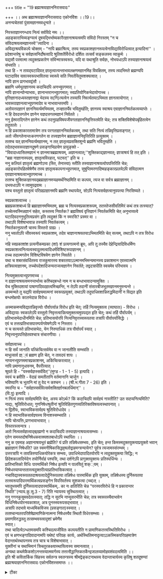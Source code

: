 +++
title = "19 ब्रह्माश्रयाज्ञाननिरासवादः"

+++
।। अथ ब्रह्माश्रयाज्ञाननिरासवादः एकोनविंशः ।।19।।  
अनन्यचेतसां पुंसामज्ञानमवधून्वते ।  
  
निरस्ताज्ञानगन्धाय नित्यं सर्वविदे नमः ।।  
अहङ्काराभिव्यङ्ग्यत्वं दूषयद्भिर्भाष्यकारैरज्ञानाश्रयत्वमपि संविदो निरस्तम् "न च संविदाश्रयत्वमज्ञानस्ये''त्यादिना ।  
 अविद्याश्रयविकल्पे चोक्तम् - "नापि ब्रह्माश्रित्य, तस्य स्वप्रकाशज्ञानरूपत्वेनाविद्याविरोधित्वात् इत्यादिना'' ।  
 प्रदेशान्तरेषु च सर्वज्ञत्वनिर्दोषत्वादि श्रुतिशतैर्विरोधो दर्शितः तत्सर्वं सङ्कलस्य व्याकुर्मः ।  
 यद्यसौ परमात्मा त्वदुक्तप्रकारेण संविन्मात्रस्वरूपः, यदि वा यथाश्रुति सर्वज्ञः, नोभयधाऽपि तस्याज्ञानाश्रयत्वं संभवति ।  
 तथा हि - न तावद्घटादिवत् ज्ञातृत्वात्यन्ताभावलक्षणमज्ञानमिह विवक्षितम्, तस्य त्वदभिमते ब्रह्मण्यपि घटादाविव यावत्स्वरूपभावितया स्वरूपे सति निवर्तयितुमशक्यत्वात् ।  
 नापि ज्ञान प्रागभावद्वंसौ ।  
 ब्रह्मणि धर्मभूतज्ञानस्य कदाचिदपि अनभ्युपगमात् ।  
 नापि ज्ञानान्योन्याभावः, ज्ञानान्तरानभ्युपगमात्; स्वप्रतियोगिकभेदायोगाच्च ।  
 वृत्तिज्ञानादध्यस्तज्ञानाद्वा भेदस्य स(नि)त्यत्वेन तस्यापि निवर्त्यतयाऽभिमता ज्ञानत्वायोगात् ।  
 भावरूपाज्ञानत्वाभ्युपगमादेव च नाभावान्तरमपि ।  
 अतोयत्तदज्ञानं ज्ञाननिवर्त्यमभिमतम्, तज्ज्ञातर्येव भवितुमर्हति; ज्ञानस्य स्वाश्रय एवाज्ञाननिवर्तकत्वव्याप्तेः ।  
न हि देवदत्तगतेन ज्ञानेन यज्ञदत्तगतमज्ञानं निर्वतते ।  
 ननु ईश्वरादिगतेन ज्ञानेन कथं तदनुग्रहविषयजीवगताज्ञाननिवृत्तिस्तवेति चेन्न; तत्र शक्तिविशेषोपबृंहितत्वेन तदुपपत्तेः ।  
 न हि प्रकाशाकारतामात्रेण तत्र परगताज्ञाननिवर्तकत्वम्, तथा सति नित्यं तन्निवृत्तिप्रसङ्गात् ।  
 अतो जीवगतेनान्तःकरणगतेन वा तत्त्वज्ञानेन ब्रह्माज्ञाननिवृत्तिरिति प्रत्युक्तम् ।  
 ततश्च यत् ज्ञाननिवर्त्यमज्ञानम्, न तत् ज्ञातृत्वप्रसक्तिशून्ये ब्रह्मणि भवितुमर्हति ।  
 तदेतद्भावरूपाज्ञानदूषणे प्रसङ्गाभिप्रायेण प्रायुङ्क्ते -   
"विवादाध्यासितमज्ञानं न ज्ञानमात्रब्रह्माश्रयम्, अज्ञानत्वात्;''शुक्तिकाद्यज्ञानवत्; ज्ञात्राश्रयं हि तत् इति ।  
 "ब्रह्म नाज्ञानास्पदम्, ज्ञातृत्वविरहात्, घटवत्'' इति च ।  
ननु कल्पितं ज्ञातृत्वं ब्रह्मणोऽप्य (स्ति, तेनास्या) स्तीति तस्याज्ञानाश्रयत्वोपपत्तिरिति चेन्न; अहङ्कारोपहितवेषेणैव तस्य ज्ञातृत्वकल्पनाभ्युपगमात्, सुषुप्तिमरणादिष्वहङ्कारप्रलयेऽपि संविदात्मन एवाज्ञानाश्रयत्वाभ्युपगमाच्च ।  
 ततश्च शुक्तिकाज्ञानवद्ब्रह्माज्ञानमप्यहमर्थनिष्ठमिति वा कल्पय, त्यज वा सर्वत्र ब्रह्माज्ञानम् ।  
 उभयधाऽपि न त्वामुपद्रवामः ।  
 यश्च वस्तुतो ज्ञातृत्वं परिग्रह्याज्ञानमपि ब्रह्मणि स्थापयेत्, सोऽपि नित्यसर्वज्ञत्वानुपपत्त्या निरसिष्यते ।  
  
स्वप्रकाशत्वाच्च ।  
 ब्रह्मप्रकाशबाध्यं हि ब्रह्माज्ञानमभिमतम्, ब्रह्म च नित्यस्वप्रकाशरूपम्, ततस्तेजसीवतिमिरं कथं तत्र तत्स्यात्? तच्चेत्स्वस्मिन्नज्ञानं सहेत, कस्तस्य निवर्तकः? ब्रह्मविषयं वृत्तिज्ञानं निवर्तकमिति चेत् अनुभाव्यत्वे घटादिवदननुभूतित्वप्रसंग इति त्वदुक्तं किं न स्मरसि? प्रस्मर वा ।  
 तथाऽपि विशेषाभावान्न तस्यापि निवर्तकत्वम् ।  
 निवर्तकानुपपत्तौ चास्य विस्तरो ग्राह्यः ।  
 ननु भवतोऽपि जीवस्वरूपं स्वप्रकाशम्, तदेव चाज्ञानाश्रयतयाऽभिमतमिति चेत् सत्यम्, तथाऽपि न तत्र विरोधः ।  
 नहि स्वप्रकाशांश प्रत्यनीकमप्रका (शां) शं प्रत्यगात्मनो ब्रूमः, अपि तु तस्यैव देहेन्द्रियादिविधर्मिणः स्वप्रकाशत्वनित्यत्वस्वादुतमत्वादिधर्मविशिष्टरूपाज्ञानम् ।  
 तच्च तदात्मगतेन विशिष्टविषयेण ज्ञानेन निवर्तते ।  
 यथा च शबरसंवर्धितस्य राजकुमारस्य शबरतयाऽऽत्मानमभिमन्यमानस्य प्रकाशमान एवस्वात्मनि क्षत्रियत्वाज्ञानम्, तच्चोपदेशादिजन्यराजत्वज्ञानेन निवर्तते; तद्वदत्रापीति स्वयमेव परिभावय ।  
  
नित्यमुक्तत्वाभ्युपगमाच्च ।  
 न ह्यज्ञानाश्रयत्वमनन्तर्भाव्य कश्चिद्बन्धो नाम न च बन्धाभावादन्यामुक्तिः ।  
 येच मुक्तिदशायां पाषाणादिवदज्ञत्वमिच्छन्ति, न तेऽपि तदानीं संसारबीजभूतमज्ञानमनुमन्यन्ते ।  
अस्मन्मते तु यद्यपि सार्वज्ञ्यमात्मनां स्वरूपप्रयुक्तं, तथाऽपि तदुपाधिवशान्निरुद्धमिदानीं न विद्यत इति बन्धमोक्षयोः कालभेदान्न विरोधः ।  
   
अस्माकमप्यविद्यातन्निवृत्त्योः पौर्वापर्यान्न विरोध इति चेत्; तर्हि नित्यमुक्तत्व (व्याघातः) - विरोधः ।  
 अविद्यायाः स्वकालेऽपि वस्तुतो निवृत्तत्वान्नित्यमुक्तत्वमुपपद्यत इति चेत्; कथं तर्हि पौर्वापर्यम् ।  
 प्रतिभासभेदाधीनमिति चेन्न; प्रतिभासयोरपि नित्यनिवृत्तस्वरूपतया तत्रापि पौर्वापर्यासिद्धेः ।  
 एवं च तत्तत्प्रतिभासपारम्पर्यगवेषणेऽपि न निस्तारः ।  
 न च सत्यस्ते प्रतिभासभेदः, येन निरुपाधिकं तत्र पौर्वापर्यं स्यात् ।  
 निवृत्त्यनुपपत्तिहेतवश्चात्र संचारणीयाः ।  
  
सर्वज्ञत्वाच्च ।  
 न हि सर्वं जानाति यत्किंचित्सर्वमेव वा न जानातीति सम्भवति ।  
 माभूत्सार्व ज्ञ््यं ब्रह्मण इति चेत्, न तावदयं शापः ।  
 नाप्यनभ्युपगममात्रप्रकाशनम्, अकिंचित्करत्वात् ।  
 नापि प्रमाणानुधावनम्, वैपरीत्यात् ।  
 श्रूयते हि - "यस्सर्वज्ञस्सर्ववित्''(मुण्ड - 1 - 1 - 5) इत्यादि ।  
 स्वयं च ब्रवीति - वेदाहं समतीतानि वर्तमानानि चार्जुन ।  
 भविष्याणि च भूतानि मां तु वेद न कश्चन ।। (श्री.भ.गीता 7 - 26) इति ।  
 स्मरन्ति च - "सर्वज्ञस्सर्ववित्सर्वशक्तिर्ज्ञानबलर्धिमान्'' ।  
 (वि.पु) इत्यादि ।  
 न नित्यं तस्य सार्वज्ञ्यमिति चेत्, अस्य कोऽर्थः? किं कदाचिदपि सार्वज्ञ्यं नास्तीति? उत सदप्यनित्यमिति? नाद्यः, श्रुतिविरोधात्; गुणनिषेधश्रुतीनां श्रुतिविहितगुणव्यतिरिक्तविषयत्वस्थापनात् ।  
 न द्वितीयः, स्वाभाविकसार्वज्ञ्य श्रुतिविरोधादेव ।  
 न हि स्वाभाविकसार्वज्ञ्यस्य विनाशस्सम्भवति ।  
 नापि चोत्पत्तिः,प्रागभावाभावात् ।  
 विस्तरस्त्वन्यत्र ।  
अतो नित्यसर्वज्ञत्वाद्ब्र्रह्मणो न कदाचिदपि तस्याज्ञानाश्रयत्वसम्भवः ।  
एतेन समस्तदोषनिषेधकवाक्यशतबाधोऽपि स्थापितः ।।  
ननु क एवमाह अज्ञानाश्रयभूतं ब्रह्मेति? यं प्रति तन्निषेधसम्भवः, इति चेत्; हन्त किमस्मदुक्तयुक्त्याप्रयुक्तो भवान् ब्रह्माज्ञानं निषेधति? उत स्वमनीषिकासिद्धवृषलोद्वाहमन्त्रन्यायेन? पूर्वत्र त्यजामस्संरम्भम् ।  
उत्तरत्रापि न तावन्निरुपाधिकयोरेकत्र सम्भवः, उपाधिभेदापादितयोरपि न त्वदुक्तयुक्त्या सिद्धिः; न हिदेशकालादिभेदेन तयोर्निर्वाहं पश्यसि, तथा दर्शनेऽपि प्रागुक्तयुक्तयः प्रतिस्पर्धिन्यः ।  
प्रातिभासिको विधिः पारमार्थिको निषेध इत्यपि न पालयितुं शक््यम् ।  
 निषेधस्याप्यन्ततास्त्वदुक्तरीत्याप्रातिभासिकत्वात् ।  
नचाविद्यास्वरूपततदाश्रयत्वादेर्दुनिरूपतया तन्निषेधः पारमार्थिक इति युक्तम्, तन्निषेधस्य दुर्निरूपतया तत्स्वरूपादिपारमार्थिकत्वप्रसङ्गेन विपरिवर्तस्य सुशकत्वा (च्च)त् ।  
 भवतूभयमपि दुर्निरूपत्वादपारमार्थिकम्,. का नः क्षतिरिति चेन्न "परस्परविरोधे हि न प्रकारान्तर स्थिति''(न्याय.कु.सु.3 - 7) रिति न्यायस्य सुस्थितत्वात् ।  
 ननु गगनकुसुमवदेतत्स्यात्; तद्धि न सुरभि नाप्युसरभीति चेन्न; तत्र स्वरूपस्यैवाभावेन विधिनिषेधयोरनवकाशात्, अत्र पुनस्स्वरूपसद्भावात् ।  
 अत्रापि तदभावे माध्यमिकविजय (प्रसङ्गात)स्स्यात् ।  
 ततश्चान्यतरपरिशेषेप्रामाणिकेनात्मना निषेधस्यैव स्थितौ विधेरसम्भवः ।  
 प्रमाणविरुद्धस्तु तत्सम्भवस्त्वादृशां भ्रमेणैव   
स्यात्।  
तथा चादित्येऽन्धतमसमपि कश्चिदल्पजीवितः कल्पयतीति न प्रामाणिकतत्त्वस्थितिविरोधः ।  
 एवं च क्षणभङ्गादिवादानामपि यथेष्टं परिग्रहः कार्यः, अर्थस्थितिमनादृत्याऽऽकस्मिकपरिग्रहमात्रेण वेदान्तार्थस्थापनस्य तत्र चात्र च विशेषाभावात् ।  
 युक्तीनां च यथाभिमानं त्रिचतुरकक्ष्यास्थायित्वस्य समानत्वात् ।  
 अन्यथा कथमेकैकशोऽनन्तस्यात्मवर्गस्य तत्तत्सैद्धान्तिकतर्केन्द्रजालव्यामोहवशंवदत्वमिति ।।  
इति श्री कवितार्किक सिंहस्य सर्वतन्त्र स्वतन्त्रस्य श्रीमद्वेङ्कटनाथस्य वेदान्ताचार्यस्य कृतिषु शतदूषण्यां ब्रह्माश्रयाज्ञाननिरासवादः एकोनविंशस्समाप्तः ।।

<details><summary>टीका</summary>

अज्ञानानुभवश्च न संभवतीति भाष्यतात्पर्यं पूर्वत्रवर्णितं । तत्रोपस्थितमज्ञानमाश्रयानुपपत्त्या दूषयतिअनन्येति। यद्वा पूर्वत्र अज्ञानाधीनो बाह्य प्रकाश इत्युक्तं(सूचयति निरस्ता ज्ञानगंधायेति)। इदानीं अज्ञानमेवश्रयाभावान्न संभवतीति वादार्थं संगृह्णातिअनन्येति। अन्यस्मिन् श्चेतो येषां ते अन्यश्चेतसः ""कंठेकाला''दिवत्समासः वादार्थं सूचयतिनिरस्ता ज्ञानगंधायेति।
गंधो लेशः वक्ष्यमाण परपक्ष निरासस्य भाष्यकृत्संमतत्वमाहअहंकारेत्यादिना - त्वदुक्तेति। सर्वगोचरत्व हि ब्रह्मणस्सर्वज्ञत्वमिति त्वदुक्तप्रकारः । ननु संविन्मात्ररूपत्वे कथमज्ञानाश्रयत्वासंभवः अज्ञानंहि ज्ञान विरोधि अतस्संविदनाश्रयत्वं तद्विरोध्यज्ञानाश्रयत्वोपपादकमेवेत्यत्राहतथाहीति। अत्र किमज्ञानशब्देन ज्ञानात्यंताभावः यद्वा ज्ञानप्रागभावप्रध्वंसौ उतान्योन्याभावः । यद्वा उत्पाद विनाश शाली ततश्च नाषरोभावः । आहोस्वित् भावरूपमिति विकल्पमभिप्रेत्य आद्ये दोषमाह नतावदिति। ज्ञानात्यंताभावलक्षणमित्यर्थः । त्वदभिमते ब्रह्मणि संविदनाश्रय इत्यर्थः ।यावत्स्वरूपभावितयेति। व्यावहारिकतदभावांगीकारेऽपि तस्य न साक्षात् ज्ञाननिवर्त्यत्वमिति भावः । द्वितीयं दूषयतिनापीति। विवक्षिताविति शेषः ।कस्यचिदिति। निवर्त्यवदनित्यस्य अभ्युपगमात् प्रागभावप्रध्वंसायोः प्रतियोगिसदेशतानियमात् प्रतियोग्यनाश्रये ब्रह्मणि न संभवत इत्यर्थः । तृतीयं दूषयतिनापीति। (विवक्षिताविति शेषः)वृत्तिज्ञानादिति।यद्यपिवृत्तिज्ञानमप्यध्यस्त ज्ञानमेव तथापि व्यावहारिकं हि वृत्ति ज्ञानमिति विवक्षत (+++) प्राति भासिकस्याध्यस्त पदेन विवक्षितमिति विवेकः । चतुर्थं पक्ष दूषयतिभावरूपेति। पंचममनुवदति ।अत इति। यत एवाभावरूपमज्ञानं विवक्षितमतो भावरूपमेवाज्ञानं विवक्षार्हं पर्यवस्यतीत्यर्थः ।यदिति। यत्तद्भावरूपतया ज्ञाननिवर्त्यत्वेन वाभिमतं विवक्षार्हं तद्ज्ञानमेवेत्यर्थः ।यथा सिद्धान्ते ईश्वरयोगिगतेनानुग्रहरूपेण ज्ञानेन तदनुग्राह्यजीवगताज्ञानं त्वदभिमतं निवर्तते तद्वन्ममापि जीवगतेन वान्तःकरणगतेन वा ज्ञानेन ब्रह्मगताज्ञानं मदभिमतं निवर्ततामिति शंकतेनन्विति ।नेति। शक्तिविशेषसंकल्परूपताप्रकाशाकारतामात्रेणेति समान विषयकज्ञानत्वेनेत्यर्थःतथा सतीति ।ईश्वरस्य नित्यस्य सर्वज्ञत्वादित्यर्थः । व्यधिकरणज्ञानस्य अज्ञान अनिवर्तकत्व अपादितुंमुपसंहरतिअतइति। एतेन विवादाध्यासितमित्यादिना भाष्योक्तस्तर्कोऽपि समर्थित इत्याहतदेतदिति।प्रसंगाभिप्राणेमेति ।अज्ञानत्वंहि ज्ञानत्वेन ज्ञाननिवर्त्यत्वं पराभिमतं । तच्चासिद्धमिति नानुमानत्वमिति भावः । पराभिमतं भावरूपाज्ञानं ज्ञानमात्रब्रह्म स्वरूपंचाभ्युपगम्य तर्कः प्रयुज्यते ।विवादाध्यासितमिति। ब्रह्माश्रयं न वेति विवादविषय इत्यर्थः । यदज्ञानं न तद्ब्रह्माश्रयमिति शुक्तिकाद्यज्ञानादौ व्याप्तेर्दर्शनात् ब्रह्मविषयाज्ञानंन ब्रह्माश्रयं । तथात्वे जीवज्ञानव्यधिकरणस्य तस्य ज्ञानत्वेन ज्ञाननिवर्त्यत्वरूपाज्ञानस्यैवासिद्धिप्रसंगात् ।न च व्याप्त्यपि अज्ञानस्य ज्ञानमात्राश्रयत्वव्याप्तेः । शुक्तिकाद्यज्ञानमपि ज्ञात्राश्रयमेव एतदभिप्रायेणोक्तं ।ज्ञानमात्रेति। ज्ञात्राश्रयं हि तदिति । न च ज्ञात्राश्रयत्वनियमोप्यसिद्ध इति वाच्यं । देवदत्तज्ञानेनयज्ञदत्ताज्ञाननिवृत्तिप्रसंगेन ज्ञानसामानाधिकरण्यं निवर्त्यस्याज्ञानस्येति ज्ञात्राश्रयत्वनियमसिद्धिरिति ।ब्रह्मज्ञानेनेति। ब्रह्मायद्यज्ञानाश्रयस्यात् ज्ञातृस्यादिति तर्कोभिप्रेतः ।अहंकारेति। अन्तः करणावच्छिन्न एव ज्ञातृत्वाध्यासत् । न चिन्मात्राश्रयमज्ञानमित्यर्थः ननु मास्तु शुद्धं ज्ञानमाश्रयं ज्ञातृत्वाद्याश्रये अहंकारोपहित वाज्ञानं मस्त्वित्यत्राहसुषुप्तीति। ततश्च शुद्धस्यैव ज्ञातृत्वमभ्युपेयं ततश्च ज्ञातृत्वं कल्पितं न स्यादिति भावः ।उपसंहरति । तत इति। सर्वत्र जीवे ब्रह्मणि च यथा जीवे त्यजसि तथा ब्रह्म - व्यपि त्यजेत्यर्थः । ननु ब्रह्मणो वस्तुतो ज्ञातृत्वमंगीक्रियते तस्यैवेश्वरत्वात् । तथा च ना ज्ञानाश्रयत्वानुपपत्तिरिति ब्रह्मदत्तमतं निराकरोतियश्चेत्यादिना । ""स्वाभाविकी ज्ञानबलक्रिया च'' (श्वेता - 6 - 8)इति श्रुत्यादिविरोध इति भावः ।
आधारविरोधाधेयं न संभवतीत्याहस्वप्रकाशत्वाच्चेति । तेजसि वेति। यथा ग्रहादौ तमोविरोधिनि तेजसि सति तमो न संभवति तथा स्वप्रकाशतया स्वेनैव भासमाने ब्रह्मण्यज्ञानं न स्यादित्यर्थः । ननुस्वरूपज्ञानस्य अधिष्ठानज्ञानतया ज्ञानाध्यासहेतुत्वान्न तस्य तद्विरोधित्वमित्याह ।तच्चेदिति । कस्तस्वेति ।ज्ञानांतरानंगीकारादिति भावः । निवृत्तिरेवनिवर्तकेति शंकतेब्रह्मेति।अनुभाव्यत्व इति। घटादेरनुभाव्यत्वं हि वृत्ति विषयत्वं वा वृत्तिप्रतिबिंबितचैतन्य प्रकाश्यत्वं वा स्यात् ब्रह्मण्यपि तत्सत्वे घटादिवदननुभूतित्वं दुर्वारमित्यर्थः ।प्रस्मरचेति। प्रस्मरणंस्मृतिः । संस्कृत्य वा स्वातिरिक्तानुभवप्रकाश्यत्वमेव अनुभाव्यत्वमिति कल्पयेत्यर्थः ।विशेषाभावादिति। प्रकाश्यवैलक्षण्यस्या परोक्षवैलक्षण्यस्य वा विशेषाभावाद्ब्रह्मस्वरूपज्ञानवद्वृत्तेरप्यज्ञाननिवर्तकत्वं न स्यादिति भावः ।निवर्तकानु पपत्ताविति। स्वेन वक्ष्यमाणायामिति शेषः ।अज्ञानाश्रयतयेति। ज्ञानविरोध्याश्रयतयेत्यर्थः ।न हीति। स्वरूपमात्रस्यैव स्वप्रकाशत्वांगीकाराच्चेति भावः ।ननु तर्हि किमंशे ज्ञानमित्यत्राहअपित्विति। ननु कथं स्वरूपेभासमाने विशिष्टविषयं ज्ञानं । कथं वा विशिष्टज्ञानेन निवृत्तिरित्यत्राहयथा 
शबरेति।
नित्यमुक्ते वा ज्ञानमयुक्तमित्याहनित्यमुक्तत्वानभ्युपगमाच्चेति। ननु ब्रह्मणो ज्ञानाश्रयत्वेपि न नित्यमुक्तत्वविरोधः। तत्कार्यसंस्काररूप बंधस्य जीवनिष्ठत्वादित्यत्राहनहीति। ज्ञानं हि स्वाश्रय एव भ्रान्त्यादिहेतुर्दृष्टः । ततश्च तस्यापि तत्प्रतिहेतुत्वात्सोऽपि बंधशब्दार्थ एवेति ब्रह्मणो ज्ञानाश्रयत्वे तेन तत्कार्य भ्रांत्यादिना नित्य मुक्तत्वं विरुद्धमित्यर्थः । तत्कार्यबंधेनाश्रयत्वेपि मुक्तत्वं विरुद्धमित्यर्थः । तत्कार्य बंधानाश्रयत्वेपि मुक्तत्वायोगान्नित्यमुक्तत्वं विरुद्धमित्याहन बंधाभावादिति। ननु पाषाणकल्पमुक्तवादि गौतममते यथात्मत्व मुक्तेः स्समानकालत्वेपि न विरोधः तथा नित्यमुक्तौ इत्याशंक्याहयद्यपीति। यद्यपि ज्ञानाभावलक्षणमज्ञानं तेन तदानीमिच्छन्ति तथापि संसारबीजभूततया अन्याभ्युपगतं मिथ्याज्ञान लक्षणं नेच्छन्ति त्वन्मते चाज्ञानस्यैव बंधबीजत्वात् तदाश्रयत्वे सति कथं तत्कार्यभ्रान्त्याद्यभावः । तत्सद्भावे च कथं नित्यमुक्तत्वमित्यर्थः । ननु सिद्धान्ते जीवसार्वज्ञस्य स्वाभाविकत्वमिष्यते तस्य संसाराभावस्य व्यापकत्वं च तथा च तस्य कथं संसारबंध इत्यत्राहअस्मन्मते त्विति। सार्वयोग्यता स्वाभाविकीति न तया बंधविरोधः अपितु सर्वज्ञेन तच्चबंधनिवृत्यांतरमेवेति नविरोध इत्यर्थः । न च वयं जीवब्रह्मविभागेनबंधमोक्षौ व्यवस्थापयामः । किंतु राजसूनोः स्मृतिप्राप्तौ व्याधभावो निवर्तते यथैआत्मनोज्ञस्यतत्वमस्यादिवाक्यतः इति ब्रह्मण एव स्वाविद्यया संसारः स्वविद्यया मोक्ष इति मतमाशंकतेअस्माकमपीति।नित्यमुक्तत्वं च नेष्यत इति भावः ।किं तर्हीति। ब्रह्मणो नित्यमुक्तत्वप्रतिपादकश्रुतिविरोध इत्यर्थः । ननु न वयं बंधमोक्षयोः कालभेदेन व्यवस्थां ब्रूमः । किं तु तयोस्सत्यत्व मिथ्यात्वाभ्यां इति शंकते ।अविद्यया इति। एवं तर्हि स्वाभ्युपगतं बंधमोक्षयोः पौर्वापर्यं भज्येतेत्याहकथं तर्हीति। स्वरूपतः पौर्वापर्याभावेपि ज्ञानोपाधितः पौर्वापर्यंस्यादिति शंकते ।प्रतिभासेति। प्रतिभासयोरपि किं मिथ्यात्वं उत सत्यत्वमिति विकल्पे प्रथम पक्षं दूषयति ।प्रतिभासयोरपीति। परत्वं हि तन्निवृत्तिकालीनोत्पत्तिप्रागभावकत्वं संसार प्रतिभास्यस्य निवृत्तिः ब्रह्मस्वरूपमेव मोक्षकाले तदतिरिक्तनिवृत्यंगीकारे अपसिद्धान्तादतः उभयनिवृत्तिसमानकालीनत्वं उभयोरिति कथं पौर्वापर्यव्यवस्थेति भावः । ननु तदुत्तरत्वं तदधिकरणकालवृत्तिप्रागभावप्रतियोगित्वं । पूर्वत्वं च तत्प्रागभावानधिकरणकालावृत्तित्वं । तथा च नित्य निवृत्तत्वेपि इदं पौर्वापर्यं न संभवत्येवेति चेत् तत्राहएवं चेति। मोक्षप्रतिभासस्य मोक्षकालीनस्य स्वरूपातिरिक्तस्यासंभवात् स्वरूपस्य चानादेः प्रागभावप्रतियोगित्वात् तत्राप्यौपधिकमेव पौर्वापर्यमिति वक्तुं शक्यमनवस्थादिति भावः । द्वितीय्ये आहनच सत्तेति। यद्यपि निरूपाधिकपौर्वापर्यं युज्यते प्रतिभासयोस्सत्ययोः तन्निवृत्तेरपि सत्यायाः वाच्यत्वात् । न तु त्वया तथा वक्तुं शक्य इत्यर्थः । ननु यदि संबंधस्य मिथ्यात्वात् तदभावरूपनिवृत्तेर्नित्यत्वेप्यखण्डापरोक्षसाध्य सबंधनिवृत्तिमादाय बंधमोक्षयोः पौर्वापर्यं युज्यते इत्याशंक्याहनिवृत्तीति। यादृशः कल्पितोप्यर्थरूपो ज्ञानेनोच्छत्तव्यो बंधः तदभावस्यैव श्रुत्यर्थत्वेन कल्पितेनापि संसारेणास्पृष्टचैतन्याभावे नित्यमुक्तश्रुतेर्निर्विषयत्वापातः तात्विक सबंधाभावस्य जीवब्रह्मसाधारणत्वात् अपरोक्षज्ञानसाध्याबंधनिवृत्तिः सत्यासत्या वा । सत्यत्वे अद्वैत हानिः । मिथ्यात्वे तदध्यासात् मुक्त्यनुपपत्तिरित्यादिहेतव इत्यर्थः ।
किं च ब्रह्मणस्सर्वज्ञत्वात् स्वात्मानं जानतः कथं स्वात्मगोचराज्ञानाश्रयत्वमित्याहसर्वज्ञत्वाच्चेति।किं ब्रह्मणो यत्किंचिद्गोचरं ज्ञानं उत सर्वगोचरं उभयथा विरोधान्नसंभवतीत्याहनहि सर्वमिति।अकिंचित्करत्वादिति । अन्यथा नकिंचिदपि सिध्यतीति भावः । विपरीतप्रमाणमेव दर्शयति । श्रूयतइति ।वेदाहमिति ।भूतभविष्यद्वर्तमानातिरिक्ताभावात् तद् ज्ञानेसार्वज्ञमिति भावः ।स्मरंतिचेति। प्रत्यक्षसंकल्पादि भेदेन सर्वज्ञादिव्यपदेशः ।। किं नित्यत्वमभावविशेषणं उत प्रतियोगिविशेषणमित्यभिप्रायेण पृच्छति ।अस्यकोऽर्थ इति । ""स्वभाविकी ज्ञान बलक्रिया चेति'' (श्वेता - 6 - 8)श्रुति विवक्षिता कादाचित्कत्वं हि विनाद्योत्पत्तिमत्वाद्वा नाद्य इत्याहनहि स्वाभाविकेति ।द्वितीय्ये आहनापिचोत्पत्तिरिति। ननु जीवस्यापि सार्वज्ञमात्मस्वरूपप्रयुक्तत्वात् स्वाभाविकं । तथा अपहतपाप्मत्वादिगुणाष्टकं च""संपद्याविर्भावःस्वेनशब्दात्'' (ब्र.सू.4 - 4 - 2)इत्यादौ उच्यते । तथापि ते कादाचित्कत्वं तत्रेष्टं तद्वन्ममापि स्यादित्यत्राहविस्तरत्विति। युक्तं जीवस्य कर्मणाति रोहितत्वात् सार्वज्ञादिकं कादाचित्कं तद्योग्यतामादाय स्वाभाविकत्वोक्तिः । तव तु न तथा । ब्रह्मणो निर्दुष्टतया कर्माभावात् ""सर्वज्ञस्सदा भवानि''त्यादिवचनाच्च न प्रतिबंदिरिति भावः । अत्र सार्वज्ञश्रुतेस्सर्व विषयज्ञानरूपत्वांगीकारेपि सर्वस्यापि ब्रह्मप्रतिभासमानत्वात् न तस्य त(द)दज्ञानाश्रयत्वं संभवतीत्यभिप्रायेण उपसंहरतिअत इति।।एतेनेति। ब्रह्मणः संसारबीजभूताज्ञानानुपपत्त्या""निष्क्रियं निष्कलं शान्तं'' निरवद्य निरंजनं'' (श्वेता 6 - 21)इत्यादि दोषनिषेधक श्रुतीनां बाध इत्यर्थः ।
ननु ब्रह्मनाज्ञानाश्रयः अतो निरवद्यत्वश्रुति विरोधो नास्तीति शंकते ।नन्विति।प्रयुक्तइतिप्रेरित इत्यर्थः।स्वमनीषिकेति। अज्ञानाश्रयत्वं नास्तीति स्वेच्छया वदसीत्यर्थः ।वृषळानांमुद्वाह मंत्रः। तन्यायस्तत्ता दृश्यं । ""कुरु - माकार्षीः'' ""भुंक्ष्व'', ""माभोक्षिष्ठाःगच्छ'' ""मागच्छ'' इत्यादिव्याहतार्थ प्रतिपादकं भाषा वाक्यं वृषळोद्वाहमंत्रः । तथाच किं ब्रह्मव्यतिरिक्तस्यैव अज्ञानाश्रयत्वात् ब्रह्म नाज्ञानाश्रय इत्युच्यते उत अज्ञानाश्रयभूत ब्रह्मैव नाज्ञानाश्रय इत्यस्मदुक्तयुक्त्या इत्यादि फक्किकार्थः ।निरूपाधिकयोरिति ।उपाध्यवच्छिन्नवृत्तेरित्यर्थः ।उपाधीति। बिंबप्रतिबिंबोच्छेदे भावोपाधिभेदेनापिनाज्ञानतदभावयोर्व्यवस्था संभवति । अव्यवहितयोरुपाध्यो र्व्यवस्थापकत्वायोगात्तयोर्व्यवस्थानुपपत्तेः ।तस्याप्युपाध्यंतरांगीकारे अनवस्थप्रसंगादिति भावः । तर्हि संयोगतदभावादीनां घटतदभावादीनां च व्यवस्थास्यादित्यत्राहनहीति। देशकालादिभेदात्संयोगादिस्थले व्यवस्था संभवतीति भावः । तथादर्शनेऽपीति । भेदाभावेपि कालभेदेन व्यवस्थांगीकारेऽपीत्यर्थः ।प्रागुक्तयुक्तयःनित्यमुक्तत्वविरोधादयः ।प्रातिभासिकविधिरिति। अज्ञानसंबंधोमिथ्येत्यर्थः ।पारिमार्थिकेति। अज्ञानाभावः । पारमार्थिक इत्यर्थः ।त्वदुक्तरीत्येति। प्रतिपन्नोपाधौ निषेधप्रतियोगित्वलक्षणयोगेनेत्यर्थः । नन्विद्या स्वरूप तदाश्रयत्व तद्विषयत्वादेदुर्निरूपत्वात् अविद्यायाः मिथ्यात्वात् तत्समानसत्ताक तदभावस्याविद्याश्रये ब्रह्मण्यसंभवात्तन्निषेधः पारमार्थिक एवेति शंकामनूद्यप्रतिवक्तिनचेति । दुर्निरूपतयेति। अज्ञानस्येवाभावस्याश्रय प्रतियोग्यादिसापेक्षत्वात्तस्यच दुर्निरूपत्वादित्यर्थः ।सुसिद्धत्वादिति।समानसत्ताकयोर्विरोधस्य त्वयाप्यंगीकारादिति भावः ।स्वरूपसद्भावादिति ।ब्रह्मस्वरूपसद्भावादित्यर्थः ।माध्यमिकेति। निरधिष्ठानभ्रमसिद्धेरिति भावः । एवं च विपरिवर्तप्रसंगेन सत्यत्वमिथ्यात्वाभ्यां अविरोधो न संभवतीति स्थितं । इदानीं""परस्परविरोधेही''त्यादि न्यायमुपजीव्य युक्त्यंतरमाहततश्चेति।""परस्पर विरोध''इत्यादिन्यायेनान्यतर परिशेषेऽवश्यके सति निरवद्यत्वादिश्रुतिबलादज्ञाना भावांगीकारे तद्विरुद्ध मज्ञनं ब्रह्मणि न संभवतीत्यर्थः । ननु तात्विकनिषेधं प्रतिपादयता प्रमाणेनाविरुद्धं व्यावहारिकमज्ञानसत्वं स्यादित्यत्राहप्रमाणविरुद्धस्त्विति। नहि तादृग्भ्रममात्रादर्थकत्वं स्यादिति भावः । एवं भ्रमस्थले अर्थस्याभावादतेती धतमसकल्पनेऽपि तत्सिध्यभावादित्याहतथा चेति।कल्पयती इति। आसन्नमरणानामादित्यमण्डलमध्ये षण्मासातत्प्राकृतमोदनं भवतीति शास्त्रं सिद्धमिति भावः ।भ्रममात्रादर्थसिद्धौ दोषांतरमाहएवं चेति। बाह्यानां तथा भ्रमादिति भावः । नित्यत्वश्रुतिबलान्नतत्परिग्रहः।अध्यस्तमिति। यथात्मनो ज्ञानाश्रयत्वश्रुतेर्भ्रांतिसिद्धार्थपरत्वेन प्रामाण्यं वदसि तथा क्षणभंगवादेपि स्थिरत्वश्रुते भ्रमसिद्धस्थैर्यविषयत्वेन प्रमाण्यसंभवादित्यर्थः । नन्वात्मस्थायित्वसाधकयुक्तीनां । त्रिचतुरकक्ष्यासहत्वादंगीक्रियते क्षणभंगसाधक युक्तीनां तदभावात् तन्नांगीक्रियत इत्यत्राहयुक्तीनां चेति। स्थायित्वं - सहिष्णुत्वं त्रिचतुरकक्ष्यास्थायित्वाभावे बाधकमाहअन्यथेति।। एकस्यैवानेकेषांमप्यात्मनां क्षणभंगभ्रमः । तद्युक्तीनां त्रिचतुरकक्ष्या स्थायित्वमावेदयतीति भावः ।।
।।वत्सकुलजलधिकौस्तुभनृसिंहगुरुसुतेन सिंहदेवेन कृतायां शतदूषणी टीकायां एकोनविंशस्समाप्तः ।।
</details>

